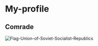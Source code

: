 # My-profile
## Comrade
![Flag-Union-of-Soviet-Socialist-Republics](https://user-images.githubusercontent.com/69291289/121173545-8f408b00-c876-11eb-8ae5-9c16d8cbd1dc.jpg)

